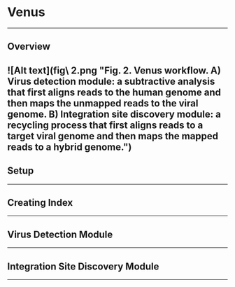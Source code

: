 # Venus
---

## Overview
![Alt text](fig\ 2.png "**Fig. 2.** Venus workflow. A\) Virus detection module: a subtractive analysis that first aligns reads to the human genome and then maps the unmapped reads to the viral genome. B\) Integration site discovery module: a recycling process that first aligns reads to a target viral genome and then maps the mapped reads to a hybrid genome.")
---

## Setup
---

## Creating Index
---

## Virus Detection Module
---

## Integration Site Discovery Module
---
